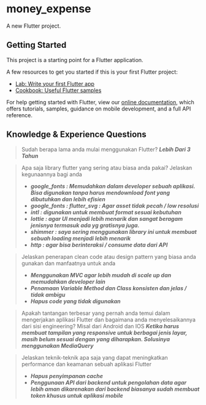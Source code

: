 # money_expense

A new Flutter project.

## Getting Started

This project is a starting point for a Flutter application.

A few resources to get you started if this is your first Flutter project:

- [Lab: Write your first Flutter app](https://flutter.dev/docs/get-started/codelab)
- [Cookbook: Useful Flutter samples](https://flutter.dev/docs/cookbook)

For help getting started with Flutter, view our
[online documentation](https://flutter.dev/docs), which offers tutorials,
samples, guidance on mobile development, and a full API reference.


## Knowledge & Experience Questions
> Sudah berapa lama anda mulai menggunakan Flutter?
> ***Lebih Dari 3 Tahun***

> Apa saja library flutter yang sering atau biasa anda pakai? Jelaskan kegunaannya bagi anda
> - ***google_fonts : Memudahkan dalam developer sebuah aplikasi. Bisa digunakan tanpa harus mendownload font yang dibutuhkan dan lebih efisien***
> - ***google_fonts : flutter_svg : Agar asset tidak pecah / low resolusi***
> - ***intl : digunakan untuk membuat format sesuai kebutuhan***
> - ***lottie : agar UI menjadi lebih menarik dan sangat beragam jenisnya termasuk ada yg gratisnya juga.***
> - ***shimmer : saya sering menggunakan library ini untuk membuat sebuah loading menjadi lebih menarik***
> - ***http : agar bisa berinteraksi  / consume data dari  API***

> Jelaskan penerapan clean code atau design pattern yang biasa anda gunakan dan manfaatnya untuk anda
> - ***Menggunakan MVC agar lebih mudah di scale up dan memudahkan developer lain***
> - ***Penamaan Variable Method dan Class  konsisten dan jelas / tidak ambigu***
> - ***Hapus code yang tidak digunakan***

> Apakah tantangan terbesar yang pernah anda temui dalam mengerjakan aplikasi Flutter dan bagaimana anda menyelesaikannya dari sisi engineering? Misal dari Android dan IOS
> ***Ketika harus membuat tampilan yang responsive untuk berbagai jenis layar,  masih belum sesuai dengan yang diharapkan. Solusinya menggunakan MediaQuery***

> Jelaskan teknik-teknik apa saja yang dapat meningkatkan performance dan keamanan sebuah aplikasi Flutter
> - ***Hapus penyimpanan cache***
> - ***Penggunaan API dari backend untuk pengolahan data agar lebih aman dikarenakan dari backend biasanya sudah membuat token khusus untuk aplikasi mobile***
